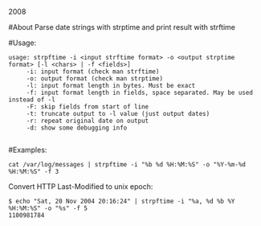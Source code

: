2008

#About
Parse date strings with strptime and print result with strftime

#Usage: 
```
usage: strpftime -i <input strftime format> -o <output strptime format> [-l <chars> | -f <fields>]
	 -i: input format (check man strftime)
	 -o: output format (check man strptime)
	 -l: input format length in bytes. Must be exact
	 -f: input format length in fields, space separated. May be used instead of -l
	 -F: skip fields from start of line
	 -t: truncate output to -l value (just output dates)
	 -r: repeat original date on output
	 -d: show some debugging info


```


#Examples:

```
cat /var/log/messages | strpftime -i "%b %d %H:%M:%S" -o "%Y-%m-%d %H:%M:%S" -f 3
```

Convert HTTP Last-Modified to unix epoch:
```
$ echo "Sat, 20 Nov 2004 20:16:24" | strpftime -i "%a, %d %b %Y %H:%M:%S" -o "%s" -f 5
1100981784
```

